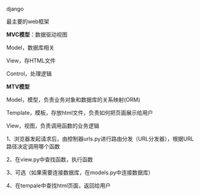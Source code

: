 django

最主要的web框架

**MVC模型**：数据驱动视图

Model，数据库相关

View，存HTML文件

Control，处理逻辑

**MTV模型**

Model，模型，负责业务对象和数据库的关系映射(ORM) 

Template，模板，存放html文件，负责如何把页面展示给用户

View，视图，负责调用函数的业务逻辑 

1、浏览器发起请求后，由控制器urls.py进行路由分发（URL分发器），根据URL路径决定调用哪个函数

2、在view.py中查找函数，执行函数

3、可选（如果需要连接数据库，在models.py中连接数据库）

4、在tempale中查找html页面，返回给用户

